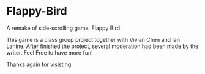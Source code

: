 # Flappy-Bird
A remake of side-scrolling game, Flappy Bird.

This game is a class group project together with Vivian Chen and Ian Lahine. 
After finished the project, several moderation had been made by the writer. 
Feel Free to have more fun! 

Thanks again for visisting. 

